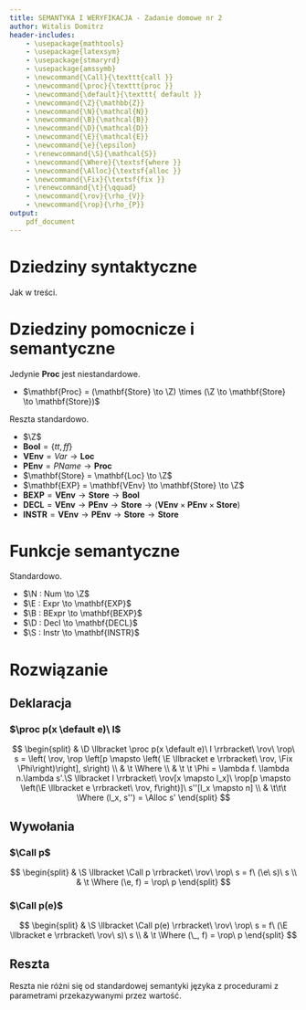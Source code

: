 ```yaml
---
title: SEMANTYKA I WERYFIKACJA - Zadanie domowe nr 2
author: Witalis Domitrz
header-includes:
    - \usepackage{mathtools}
    - \usepackage{latexsym}
    - \usepackage{stmaryrd}
    - \usepackage{amssymb}
    - \newcommand{\Call}{\texttt{call }}
    - \newcommand{\proc}{\texttt{proc }}
    - \newcommand{\default}{\texttt{ default }}
    - \newcommand{\Z}{\mathbb{Z}}
    - \newcommand{\N}{\mathcal{N}}
    - \newcommand{\B}{\mathcal{B}}
    - \newcommand{\D}{\mathcal{D}}
    - \newcommand{\E}{\mathcal{E}}
    - \newcommand{\e}{\epsilon}
    - \renewcommand{\S}{\mathcal{S}}
    - \newcommand{\Where}{\textsf{where }}
    - \newcommand{\Alloc}{\textsf{alloc }}
    - \newcommand{\Fix}{\textsf{fix }}
    - \renewcommand{\t}{\qquad}
    - \newcommand{\rov}{\rho_{V}}
    - \newcommand{\rop}{\rho_{P}}
output:
    pdf_document
---
```



# Dziedziny syntaktyczne

Jak w treści.

# Dziedziny pomocnicze i semantyczne

Jedynie $\mathbf{Proc}$ jest niestandardowe.

- $\mathbf{Proc} = (\mathbf{Store} \to \Z) \times (\Z \to \mathbf{Store} \to \mathbf{Store})$

Reszta standardowo.

- $\Z$
- $\mathbf{Bool} = \{tt, ff\}$
- $\mathbf{VEnv} = Var \to \mathbf{Loc}$
- $\mathbf{PEnv} = PName \to \mathbf{Proc}$
- $\mathbf{Store} = \mathbf{Loc} \to \Z$
- $\mathbf{EXP} = \mathbf{VEnv} \to \mathbf{Store} \to \Z$
- $\mathbf{BEXP} = \mathbf{VEnv} \to \mathbf{Store} \to \mathbf{Bool}$
- $\mathbf{DECL} = \mathbf{VEnv} \to \mathbf{PEnv} \to \mathbf{Store} \to (\mathbf{VEnv} \times \mathbf{PEnv} \times \mathbf{Store})$
- $\mathbf{INSTR} = \mathbf{VEnv} \to \mathbf{PEnv} \to \mathbf{Store} \to \mathbf{Store}$

# Funkcje semantyczne

Standardowo.

- $\N : Num \to \Z$
- $\E : Expr \to \mathbf{EXP}$
- $\B : BExpr \to \mathbf{BEXP}$
- $\D : Decl \to \mathbf{DECL}$
- $\S : Instr \to \mathbf{INSTR}$

# Rozwiązanie

## Deklaracja

### $\proc p(x \default e)\ I$
$$
\begin{split}
& \D \llbracket \proc p(x \default e)\ I \rrbracket\ \rov\ \rop\ s =
    \left(
        \rov,
        \rop \left[p \mapsto \left(
            \E \llbracket e \rrbracket\ \rov,
            \Fix \Phi\right)\right],
        s\right) \\
& \t \Where \\
& \t \t \Phi =
    \lambda f. \lambda n.\lambda s'.\S \llbracket I \rrbracket\ \rov[x \mapsto l_x]\ \rop[p \mapsto \left(\E \llbracket e \rrbracket\ \rov, f\right)]\ s''[l_x \mapsto n] \\
& \t\t\t \Where (l_x, s'') = \Alloc s'
\end{split}
$$

## Wywołania

### $\Call p$
$$
\begin{split}
& \S \llbracket \Call p \rrbracket\ \rov\ \rop\ s = f\ (\e\ s)\ s \\
& \t \Where (\e, f) = \rop\ p
\end{split}
$$

### $\Call p(e)$
$$
\begin{split}
& \S \llbracket \Call p(e) \rrbracket\ \rov\ \rop\ s = f\ (\E \llbracket e \rrbracket\ \rov\ s)\ s \\
& \t \Where (\_, f) = \rop\ p
\end{split}
$$

## Reszta

Reszta nie różni się od standardowej semantyki języka z procedurami z parametrami przekazywanymi przez wartość.
